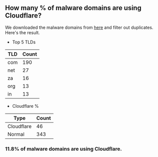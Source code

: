 ## How many % of malware domains are using Cloudflare?


We downloaded the malware domains from [here](https://urlhaus.abuse.ch) and filter out duplicates.
Here's the result.


[//]: # (start replacement)


- Top 5 TLDs

| TLD | Count |
| --- | --- |
| com | 190 |
| net | 27 |
| za | 16 |
| org | 13 |
| in | 13 |


- Cloudflare %

| Type | Count |
| --- | --- |
| Cloudflare | 46 |
| Normal | 343 |


### 11.8% of malware domains are using Cloudflare.